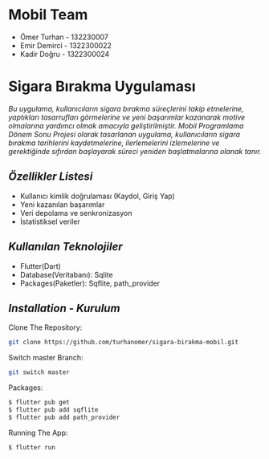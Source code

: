 # Mobil Team #
- Ömer Turhan - 132230007
- Emir Demirci - 1322300022
- Kadir Doğru - 1322300024

# **Sigara Bırakma Uygulaması**  
*Bu uygulama, kullanıcıların sigara bırakma süreçlerini takip etmelerine, yaptıkları tasarrufları görmelerine ve yeni başarımlar kazanarak motive olmalarına yardımcı olmak amacıyla geliştirilmiştir. Mobil Programlama Dönem Sonu Projesi olarak tasarlanan uygulama, kullanıcıların sigara bırakma tarihlerini kaydetmelerine, ilerlemelerini izlemelerine ve gerektiğinde sıfırdan başlayarak süreci yeniden başlatmalarına olanak tanır.*

## *Özellikler Listesi*  
- Kullanıcı kimlik doğrulaması (Kaydol, Giriş Yap)  
- Yeni kazanılan başarımlar 
- Veri depolama ve senkronizasyon
- İstatistiksel veriler      

## *Kullanılan Teknolojiler*  
- Flutter(Dart)
- Database(Veritabanı): Sqlite
- Packages(Paketler): Sqflite, path_provider

## *Installation - Kurulum*  

Clone The Repository:  
```bash
git clone https://github.com/turhanomer/sigara-birakma-mobil.git  
```
Switch master Branch:
```bash
git switch master
```
Packages:
```bash
$ flutter pub get
$ flutter pub add sqflite
$ flutter pub add path_provider
```
Running The App:
```bash
$ flutter run
```

